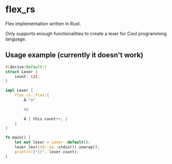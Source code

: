 # flex_rs

Flex implementation written in Rust.

Only supports enough functionalities to create a lexer for Cool programming language.

## Usage example (currently it doesn't work)

```rust
#[derive(Default)]
struct Lexer {
    count: i32,
}

impl Lexer {
    flex_rs::flex!{
        A "a"
        
        %%

        A { this.count++; }
    }
}

fn main() {
    let mut lexer = Lexer::default();
    lexer.lex(std::io::stdin()).unwrap();
    println!("{}", lexer.count);
}
```
